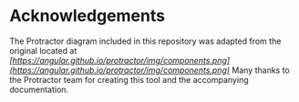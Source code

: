 # Acknowledgements

The Protractor diagram included in this repository was adapted from the original located at _[https://angular.github.io/protractor/img/components.png](https://angular.github.io/protractor/img/components.png)_ Many thanks to the Protractor team for creating this tool and the accompanying documentation.
